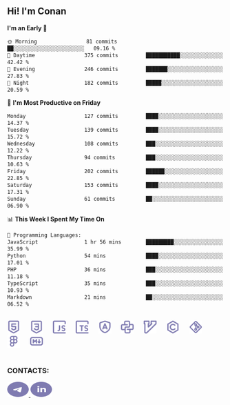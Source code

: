 ## Hi! I'm Conan

<!--START_SECTION:waka-->
**I'm an Early 🐤** 

```text
🌞 Morning                81 commits          ██░░░░░░░░░░░░░░░░░░░░░░░   09.16 % 
🌆 Daytime                375 commits         ███████████░░░░░░░░░░░░░░   42.42 % 
🌃 Evening                246 commits         ███████░░░░░░░░░░░░░░░░░░   27.83 % 
🌙 Night                  182 commits         █████░░░░░░░░░░░░░░░░░░░░   20.59 % 
```
📅 **I'm Most Productive on Friday** 

```text
Monday                   127 commits         ████░░░░░░░░░░░░░░░░░░░░░   14.37 % 
Tuesday                  139 commits         ████░░░░░░░░░░░░░░░░░░░░░   15.72 % 
Wednesday                108 commits         ███░░░░░░░░░░░░░░░░░░░░░░   12.22 % 
Thursday                 94 commits          ███░░░░░░░░░░░░░░░░░░░░░░   10.63 % 
Friday                   202 commits         ██████░░░░░░░░░░░░░░░░░░░   22.85 % 
Saturday                 153 commits         ████░░░░░░░░░░░░░░░░░░░░░   17.31 % 
Sunday                   61 commits          ██░░░░░░░░░░░░░░░░░░░░░░░   06.90 % 
```


📊 **This Week I Spent My Time On** 

```text
💬 Programming Languages: 
JavaScript               1 hr 56 mins        █████████░░░░░░░░░░░░░░░░   35.99 % 
Python                   54 mins             ████░░░░░░░░░░░░░░░░░░░░░   17.01 % 
PHP                      36 mins             ███░░░░░░░░░░░░░░░░░░░░░░   11.18 % 
TypeScript               35 mins             ███░░░░░░░░░░░░░░░░░░░░░░   10.93 % 
Markdown                 21 mins             ██░░░░░░░░░░░░░░░░░░░░░░░   06.52 % 
```


<!--END_SECTION:waka-->


<br>

<div align="left">
  <img src="icons/skills/html.svg" height="30" alt="html5"/>
  <img width="15"/>
  <img src="icons/skills/css.svg" height="30" alt="css"/>
    <img width="15"/>
  <img src="icons/skills/javascript.svg" height="30" alt="javascript"/>
  <img width="15"/>
  <img src="icons/skills/typescript.svg" height="30" alt="typescript"/>
  <img width="15"/>
  <img src="icons/skills/angular.svg" height="30" alt="angular"/>
  <img width="15"/>
  <img src="icons/skills/python.svg" height="30" alt="python"/>
  <img width="15"/>
  <img src="icons/skills/vim.svg" height="30" alt="vim"  />
  <img width="15"/>
  <img src="icons/skills/c.svg" height="30" alt="c"/>
  <img width="15"/>
  <img src="icons/skills/git.svg" height="30" alt="git"/>
  <img width="15"/>
  <img src="icons/skills/figma.svg" height="30" alt="figma"/>
  <img width="15"/>
  <img src="icons/skills/markdown.svg" height="30" alt="markdown"/>
</div>

<br>


### CONTACTS:

<div align="left">
  <a href="https://t.me/gkkconan">
    <img src="icons/contacts/telegram.svg" width="50" height="35" alt="telegram"/>
  </a>
  <a href="https://www.linkedin.com/in/gkkconan">
    <img src="icons/contacts/linkedin.svg" width="50" height="35" alt="linkedin"/>
  </a>
</div>
